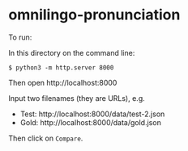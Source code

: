 # omnilingo-pronunciation

To run:

In this directory on the command line:

```
$ python3 -m http.server 8000
```

Then open http://localhost:8000

Input two filenames (they are URLs), e.g.

* Test: http://localhost:8000/data/test-2.json
* Gold: http://localhost:8000/data/gold.json

Then click on `Compare`.



